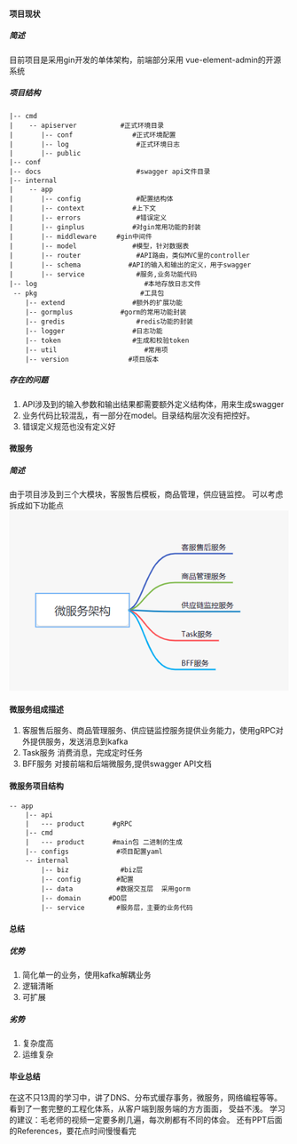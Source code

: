 #### 项目现状
##### 简述
目前项目是采用gin开发的单体架构，前端部分采用
vue-element-admin的开源系统
##### 项目结构
```
|-- cmd
|    -- apiserver           #正式环境目录
|       |-- conf               #正式环境配置
|       |-- log                 #正式环境日志
|       |-- public
|-- conf
|-- docs                        #swagger api文件目录
|-- internal
|    -- app
|       |-- config              #配置结构体
|       |-- context            #上下文
|       |-- errors              #错误定义
|       |-- ginplus            #对gin常用功能的封装
|       |-- middleware     #gin中间件
|       |-- model              #模型，针对数据表
|       |-- router              #API路由，类似MVC里的controller
|       |-- schema            #API的输入和输出的定义，用于swagger
|       |-- service             #服务,业务功能代码
|-- log                           #本地存放日志文件
 -- pkg                          #工具包
    |-- extend                 #额外的扩展功能
    |-- gormplus            #gorm的常用功能封装
    |-- gredis                  #redis功能的封装
    |-- logger                 #日志功能
    |-- token                  #生成和校验token
    |-- util                      #常用项
    |-- version               #项目版本
```
##### 存在的问题

1. API涉及到的输入参数和输出结果都需要额外定义结构体，用来生成swagger
2. 业务代码比较混乱，有一部分在model。目录结构层次没有把控好。
3. 错误定义规范也没有定义好

#### 微服务
##### 简述
由于项目涉及到三个大模块，客服售后模板，商品管理，供应链监控。 可以考虑拆成如下功能点
![6b90d2bf307bd9bee7e90909d24d2d5e.png](images/1.png)

#### 微服务组成描述
1. 客服售后服务、商品管理服务、供应链监控服务提供业务能力，使用gRPC对外提供服务，发送消息到kafka
2. Task服务
消费消息，完成定时任务
3. BFF服务
对接前端和后端微服务,提供swagger API文档

#### 微服务项目结构
```
-- app
    |-- api
    |   --- product       #gRPC
    |-- cmd
    |   --- product       #main包 二进制的生成
    |-- configs            #项目配置yaml
    -- internal
        |-- biz             #biz层
        |-- config         #配置
        |-- data           #数据交互层  采用gorm
        |-- domain       #DO层
        |-- service        #服务层，主要的业务代码
```

#### 总结
##### 优势
1. 简化单一的业务，使用kafka解耦业务
2. 逻辑清晰
3. 可扩展
##### 劣势

1. 复杂度高
2. 运维复杂


#### 毕业总结
在这不只13周的学习中，讲了DNS、分布式缓存事务，微服务，网络编程等等。 看到了一套完整的工程化体系，从客户端到服务端的方方面面， 受益不浅。
 学习的建议：毛老师的视频一定要多刷几遍，每次刷都有不同的体会。 还有PPT后面的References，要花点时间慢慢看完
